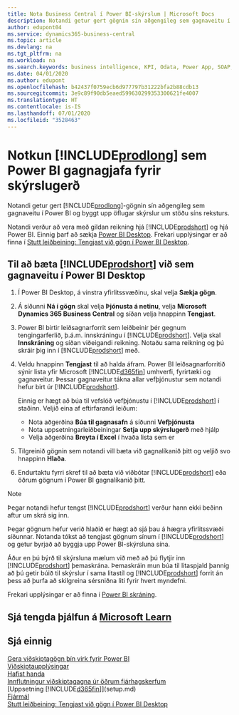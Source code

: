 ```yaml
---
title: Nota Business Central í Power BI-skýrslum | Microsoft Docs
description: Notandi getur gert gögnin sín aðgengileg sem gagnaveitu í Power BI og byggt upp öflugar skýrslur um stöðu síns reksturs.
author: edupont04
ms.service: dynamics365-business-central
ms.topic: article
ms.devlang: na
ms.tgt_pltfrm: na
ms.workload: na
ms.search.keywords: business intelligence, KPI, Odata, Power App, SOAP, analysis
ms.date: 04/01/2020
ms.author: edupont
ms.openlocfilehash: b42437f0759ecb6d977797b31222bfa2b88cdb13
ms.sourcegitcommit: 3e9c89f90db5eaed599630299353300621fe4007
ms.translationtype: HT
ms.contentlocale: is-IS
ms.lasthandoff: 07/01/2020
ms.locfileid: "3528463"
---
```

# <a name="using-prodlong-as-power-bi-data-source-for-building-reports"></a>Notkun [!INCLUDE[prodlong](includes/prodlong.md)] sem Power BI gagnagjafa fyrir skýrslugerð

Notandi getur gert [!INCLUDE[prodlong](includes/prodlong.md)]-gögnin sín aðgengileg sem gagnaveitu í Power BI og byggt upp öflugar skýrslur um stöðu síns reksturs.  

Notandi verður að vera með gildan reikning hjá [!INCLUDE[prodshort](includes/prodshort.md)] og hjá Power BI. Einnig þarf að sækja [Power BI Desktop](https://powerbi.microsoft.com/desktop/). Frekari upplýsingar er að finna í [Stutt leiðbeining: Tengjast við gögn í Power BI Desktop](/power-bi/desktop-quickstart-connect-to-data).  

## <a name="to-add-prodshort-as-a-data-source-in-power-bi-desktop"></a>Til að bæta [!INCLUDE[prodshort](includes/prodshort.md)] við sem gagnaveitu í Power BI Desktop

1. Í Power BI Desktop, á vinstra yfirlitssvæðinu, skal velja **Sækja gögn**.
2. Á síðunni **Ná í gögn** skal velja **Þjónusta á netinu**, velja **Microsoft Dynamics 365 Business Central** og síðan velja hnappinn **Tengjast**.
3. Power BI birtir leiðsagnarforrit sem leiðbeinir þér gegnum tengingarferlið, þ.á.m. innskráningu í [!INCLUDE[prodshort](includes/prodshort.md)]. Velja skal **Innskráning** og síðan viðeigandi reikning. Notaðu sama reikning og þú skráir þig inn í [!INCLUDE[prodshort](includes/prodshort.md)] með.
4. Veldu hnappinn **Tengjast** til að halda áfram. Power BI leiðsagnarforritið sýnir lista yfir Microsoft [!INCLUDE[d365fin](includes/d365fin_md.md)] umhverfi, fyrirtæki og gagnaveitur. Þessar gagnaveitur tákna allar vefþjónustur sem notandi hefur birt úr [!INCLUDE[prodshort](includes/prodshort.md)].

    Einnig er hægt að búa til vefslóð vefþjónustu í [!INCLUDE[prodshort](includes/prodshort.md)] í staðinn. Veljið eina af eftirfarandi leiðum:

      - Nota aðgerðina **Búa til gagnasafn** á síðunni **Vefþjónusta**
      - Nota uppsetningarleiðbeiningar **Setja upp skýrslugerð** með hjálp
      - Velja aðgerðina **Breyta í Excel** í hvaða lista sem er

5. Tilgreinið gögnin sem notandi vill bæta við gagnalíkanið þitt og veljið svo hnappinn **Hlaða**.
6. Endurtaktu fyrri skref til að bæta við viðbótar [!INCLUDE[prodshort](includes/prodshort.md)] eða öðrum gögnum í Power BI gagnalíkanið þitt.

> [!NOTE]  
> Þegar notandi hefur tengst [!INCLUDE[prodshort](includes/prodshort.md)] verður hann ekki beðinn aftur um skrá sig inn.

Þegar gögnum hefur verið hlaðið er hægt að sjá þau á hægra yfirlitssvæði síðunnar. Notanda tókst að tengjast gögnum sínum í [!INCLUDE[prodshort](includes/prodshort.md)] og getur byrjað að byggja upp Power BI-skýrsluna sína.  

Áður en þú býrð til skýrsluna mælum við með að þú flytjir inn [!INCLUDE[prodshort](includes/prodshort.md)] þemaskrána.  Þemaskráin mun búa til litaspjald þannig að þú getir búið til skýrslur í sama litastíl og [!INCLUDE[prodshort](includes/prodshort.md)] forrit án þess að þurfa að skilgreina sérsniðna liti fyrir hvert myndefni.

Frekari upplýsingar er að finna í [Power BI skráning](/power-bi/consumer/).

## <a name="see-related-training-at-microsoft-learn"></a>Sjá tengda þjálfun á [Microsoft Learn](/learn/modules/configure-powerbi-excel-dynamics-365-business-central/index)

## <a name="see-also"></a>Sjá einnig

[Gera viðskiptagögn þín virk fyrir Power BI](admin-powerbi.md)  
[Viðskiptaupplýsingar](bi.md)  
[Hafist handa](product-get-started.md)  
[Innflutningur viðskiptagagna úr öðrum fjárhagskerfum](across-import-data-configuration-packages.md)  
[Uppsetning [!INCLUDE[d365fin](includes/d365fin_md.md)]](setup.md)  
[Fjármál](finance.md)  
[Stutt leiðbeining: Tengjast við gögn í Power BI Desktop](/power-bi/desktop-quickstart-connect-to-data)  
